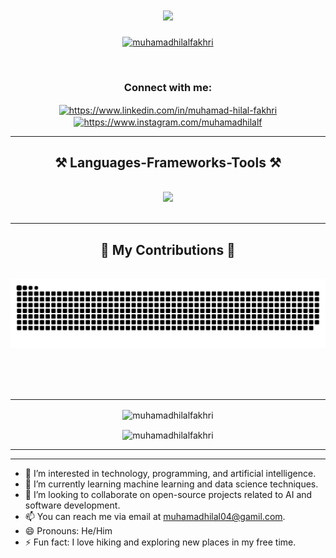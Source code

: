 

<h1 align="center">
    <img src="https://readme-typing-svg.herokuapp.com/?font=UbuntuSansMono&size=35&center=true&vCenter=true&width=500&height=70&duration=4000&lines=Hi+There!+👋;+I'm+Muhamad+Hilal!;" />
</h1>
<p align="center"> <a href="https://github.com/ryo-ma/github-profile-trophy"><img src="https://github-profile-trophy.vercel.app/?username=muhamadhilalfakhri" alt="muhamadhilalfakhri" /></a> </p>

<br/>
 
<h3 align="center">Connect with me:</h3>
<p align="center">
<a href="https://linkedin.com/in/https://www.linkedin.com/in/muhamad-hilal-fakhri" target="blank"><img align="center" src="https://raw.githubusercontent.com/rahuldkjain/github-profile-readme-generator/master/src/images/icons/Social/linked-in-alt.svg" alt="https://www.linkedin.com/in/muhamad-hilal-fakhri" height="30" width="40" /></a>
<a href="https://instagram.com/https://www.instagram.com/muhamadhilalf" target="blank"><img align="center" src="https://raw.githubusercontent.com/rahuldkjain/github-profile-readme-generator/master/src/images/icons/Social/instagram.svg" alt="https://www.instagram.com/muhamadhilalf" height="30" width="40" /></a>
</p>

 <hr/>
 
<h2 align="center">⚒️ Languages-Frameworks-Tools ⚒️</h2>
<br/>
<div align="center">
    <img src="https://skillicons.dev/icons?i=bootstrap,html,css,vscode,github,figma,tailwind,python,cs,javascript,cpp,linux" />
</div>

<br/>
<hr/>

<div align="center">
  <h2>🐍 My Contributions 🐍</h2>
  <br>
  <img alt="snake eating my contributions" src="https://raw.githubusercontent.com/salesp07/salesp07/output/github-contribution-grid-snake.svg" />
  
  <br/><br/><br/>
  <hr/>
  <p><img align="center" src="https://github-readme-stats.vercel.app/api/top-langs?username=muhamadhilalfakhri&show_icons=true&locale=en&layout=compact" alt="muhamadhilalfakhri" /></p>

<p><img align="center" src="https://github-readme-streak-stats.herokuapp.com/?user=muhamadhilalfakhri&" alt="muhamadhilalfakhri" /></p>
<hr/>
</div>

<hr/>

-  👀 I’m interested in technology, programming, and artificial intelligence.
-  🌱 I’m currently learning machine learning and data science techniques.
-  💞️ I’m looking to collaborate on open-source projects related to AI and software development.
-  📫 You can reach me via email at muhamadhilal04@gamil.com.
-  😄 Pronouns: He/Him
-  ⚡ Fun fact: I love hiking and exploring new places in my free time.

<!---
MuhamadHilalFakhri/MuhamadHilalFakhri is a ✨ special ✨ repository because its `README.md` (this file) appears on your GitHub profile.
You can click the Preview link to take a look at your changes.
--->
